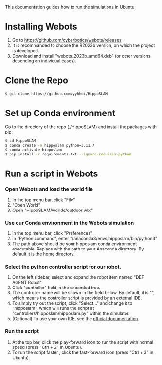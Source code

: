 This documentation guides how to run the simulations in Ubuntu.

# Installing Webots
1. Go to https://github.com/cyberbotics/webots/releases
2. It is recommanded to choose the R2023b version, on which the project is developed.
3. Download and install "webots_2023b_amd64.deb" (or other versions depending on individual cases).

# Clone the Repo
```bash
$ git clone https://github.com/yyhhoi/HippoSLAM
```

# Set up Conda environment
Go to the directory of the repo (./HippoSLAM) and install the packages with pip:
```bash
$ cd HippoSLAM
$ conda create -n hipposlam python=3.11.7
$ conda activate hipposlam
$ pip install -r requirements.txt --ignore-requires-python
```

# Run a  script in Webots
### Open Webots and load the world file
1. In the top menu bar, click "File" 
2. "Open World" 
3. Open "HippoSLAM/worlds/outdoor.wbt"


### Use our Conda environment in the Webots simulation
1. in the top menu bar, click "Preferences" 
2. in "Python command", enter "<PATH>/anaconda3/envs/hipposlam/bin/python3"
3. The path above should be your hipposlam conda environment executable. Replace <PATH> with the path to your Anaconda directory. By default it is the home directory.
   
	
### Select the python controller script for our robot.
1. On the left sidebar, select and expand the robot item named "DEF AGENT Robot". 
2. Click "controller" field in the expanded tree. 
3. The controller name will be shown in the field below. By default, it is "<extern>", which means the controller script is provided by an external IDE. 
4. To simply try out the script, click "Select..." and change it to "hipposlam", which will runs the script at "controllers/hipposlam/hipposlam.py" within the simulator.
5. (Optional) To use your own IDE, see the [official documentation](https://cyberbotics.com/doc/guide/using-your-ide).

### Run the script
1. At the top bar, click the play-forward icon to run the script with normal speed (press "Ctrl + 2" in Ubuntu).
2. To run the script faster , click the fast-forward icon  (press "Ctrl + 3" in Ubuntu).
